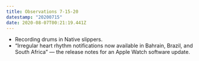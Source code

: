 ```yaml
---
title: Observations 7-15-20
datestamp: "20200715"
date: 2020-08-07T00:21:19.441Z
---
```

- Recording drums in Native slippers.
- “Irregular heart rhythm notifications now available in Bahrain, Brazil, and South Africa” — the release notes for an Apple Watch software update.